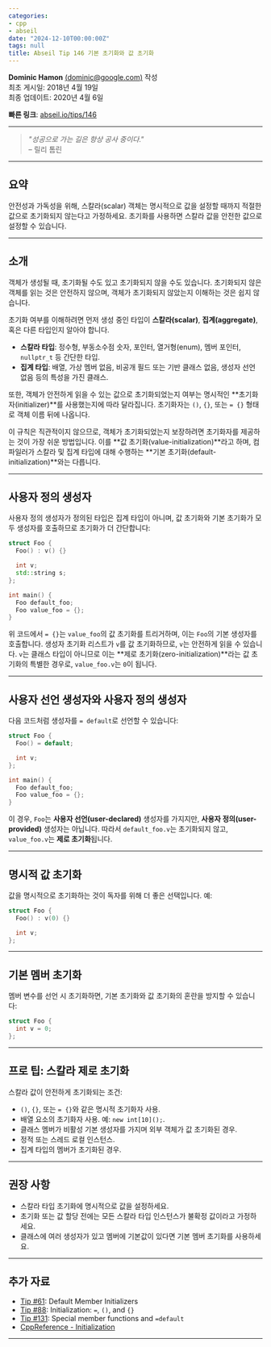 ```yaml
---
categories:
- cpp
- abseil
date: "2024-12-10T00:00:00Z"
tags: null
title: Abseil Tip 146 기본 초기화와 값 초기화
---
```




**Dominic Hamon** [(dominic@google.com)](mailto:dominic@google.com) 작성  
최초 게시일: 2018년 4월 19일  
최종 업데이트: 2020년 4월 6일  

**빠른 링크**: [abseil.io/tips/146](https://abseil.io/tips/146)

---

> *"성공으로 가는 길은 항상 공사 중이다."*  
> – 릴리 톰린

---

## 요약

안전성과 가독성을 위해, 스칼라(scalar) 객체는 명시적으로 값을 설정할 때까지 적절한 값으로 초기화되지 않는다고 가정하세요. 초기화를 사용하면 스칼라 값을 안전한 값으로 설정할 수 있습니다.

---

## 소개

객체가 생성될 때, 초기화될 수도 있고 초기화되지 않을 수도 있습니다. 초기화되지 않은 객체를 읽는 것은 안전하지 않으며, 객체가 초기화되지 않았는지 이해하는 것은 쉽지 않습니다.

초기화 여부를 이해하려면 먼저 생성 중인 타입이 **스칼라(scalar)**, **집계(aggregate)**, 혹은 다른 타입인지 알아야 합니다. 

- **스칼라 타입**: 정수형, 부동소수점 숫자, 포인터, 열거형(enum), 멤버 포인터, `nullptr_t` 등 간단한 타입.
- **집계 타입**: 배열, 가상 멤버 없음, 비공개 필드 또는 기반 클래스 없음, 생성자 선언 없음 등의 특성을 가진 클래스.

또한, 객체가 안전하게 읽을 수 있는 값으로 초기화되었는지 여부는 명시적인 **초기화자(initializer)**를 사용했는지에 따라 달라집니다. 초기화자는 `()`, `{}`, 또는 `= {}` 형태로 객체 이름 뒤에 나옵니다.

이 규칙은 직관적이지 않으므로, 객체가 초기화되었는지 보장하려면 초기화자를 제공하는 것이 가장 쉬운 방법입니다. 이를 **값 초기화(value-initialization)**라고 하며, 컴파일러가 스칼라 및 집계 타입에 대해 수행하는 **기본 초기화(default-initialization)**와는 다릅니다.

---

## 사용자 정의 생성자

사용자 정의 생성자가 정의된 타입은 집계 타입이 아니며, 값 초기화와 기본 초기화가 모두 생성자를 호출하므로 초기화가 더 간단합니다:

```cpp
struct Foo {
  Foo() : v() {}

  int v;
  std::string s;
};

int main() {
  Foo default_foo;
  Foo value_foo = {};
}
```

위 코드에서 `= {}`는 `value_foo`의 값 초기화를 트리거하며, 이는 `Foo`의 기본 생성자를 호출합니다. 생성자 초기화 리스트가 `v`를 값 초기화하므로, `v`는 안전하게 읽을 수 있습니다. `v`는 클래스 타입이 아니므로 이는 **제로 초기화(zero-initialization)**라는 값 초기화의 특별한 경우로, `value_foo.v`는 `0`이 됩니다.

---

## 사용자 선언 생성자와 사용자 정의 생성자

다음 코드처럼 생성자를 `= default`로 선언할 수 있습니다:

```cpp
struct Foo {
  Foo() = default;

  int v;
};

int main() {
  Foo default_foo;
  Foo value_foo = {};
}
```

이 경우, `Foo`는 **사용자 선언(user-declared)** 생성자를 가지지만, **사용자 정의(user-provided)** 생성자는 아닙니다. 따라서 `default_foo.v`는 초기화되지 않고, `value_foo.v`는 **제로 초기화**됩니다.

---

## 명시적 값 초기화

값을 명시적으로 초기화하는 것이 독자를 위해 더 좋은 선택입니다. 예:

```cpp
struct Foo {
  Foo() : v(0) {}

  int v;
};
```

---

## 기본 멤버 초기화

멤버 변수를 선언 시 초기화하면, 기본 초기화와 값 초기화의 혼란을 방지할 수 있습니다:

```cpp
struct Foo {
  int v = 0;
};
```

---

## 프로 팁: 스칼라 제로 초기화

스칼라 값이 안전하게 초기화되는 조건:

- `()`, `{}`, 또는 `= {}`와 같은 명시적 초기화자 사용.
- 배열 요소의 초기화자 사용. 예: `new int[10]();`.
- 클래스 멤버가 비활성 기본 생성자를 가지며 외부 객체가 값 초기화된 경우.
- 정적 또는 스레드 로컬 인스턴스.
- 집계 타입의 멤버가 초기화된 경우.

---

## 권장 사항

- 스칼라 타입 초기화에 명시적으로 값을 설정하세요.
- 초기화 또는 값 할당 전에는 모든 스칼라 타입 인스턴스가 불확정 값이라고 가정하세요.
- 클래스에 여러 생성자가 있고 멤버에 기본값이 있다면 기본 멤버 초기화를 사용하세요.

---

## 추가 자료

- [Tip #61](/tips/61): Default Member Initializers
- [Tip #88](/tips/88): Initialization: `=`, `()`, and `{}`  
- [Tip #131](/tips/131): Special member functions and `=default`  
- [CppReference - Initialization](http://en.cppreference.com/w/cpp/language/initialization)  

---
